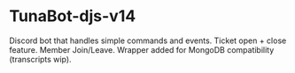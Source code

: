 # TunaBot-djs-v14
Discord bot that handles simple commands and events.
Ticket open + close feature.
Member Join/Leave.
Wrapper added for MongoDB compatibility (transcripts wip).
